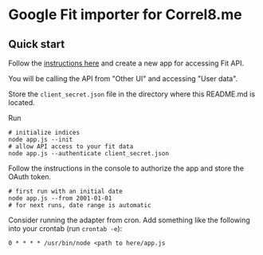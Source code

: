 # Google Fit importer for Correl8.me

## Quick start
Follow the [instructions here](https://developers.google.com/fit/rest/v1/get-started#request_an_oauth_20_client_id) and create a new app for accessing Fit API.

You will be calling the API from "Other UI" and accessing "User data".

Store the `client_secret.json` file in the directory where this README.md is located.

Run

    # initialize indices
    node app.js --init
    # allow API access to your fit data
    node app.js --authenticate client_secret.json

Follow the instructions in the console to authorize the app and store the OAuth token.

    # first run with an initial date
    node app.js --from 2001-01-01
    # for next runs, date range is automatic

Consider running the adapter from cron. Add something like the following into
your crontab (run `crontab -e`):

    0 * * * * /usr/bin/node <path to here/app.js

